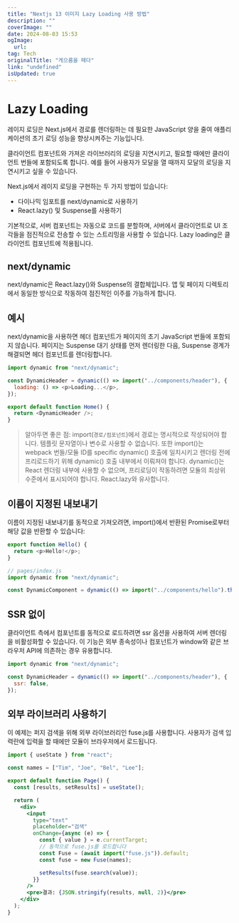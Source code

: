 ```yaml
---
title: "Nextjs 13 이미지 Lazy Loading 사용 방법"
description: ""
coverImage: ""
date: 2024-08-03 15:53
ogImage: 
  url: 
tag: Tech
originalTitle: "게으름을 떼다"
link: "undefined"
isUpdated: true
---
```






# Lazy Loading

레이지 로딩은 Next.js에서 경로를 렌더링하는 데 필요한 JavaScript 양을 줄여 애플리케이션의 초기 로딩 성능을 향상시켜주는 기능입니다.

클라이언트 컴포넌트와 가져온 라이브러리의 로딩을 지연시키고, 필요할 때에만 클라이언트 번들에 포함되도록 합니다. 예를 들어 사용자가 모달을 열 때까지 모달의 로딩을 지연시키고 싶을 수 있습니다.

Next.js에서 레이지 로딩을 구현하는 두 가지 방법이 있습니다:

<div class="content-ad"></div>

- 다이나믹 임포트를 next/dynamic로 사용하기
- React.lazy() 및 Suspense를 사용하기

기본적으로, 서버 컴포넌트는 자동으로 코드를 분할하며, 서버에서 클라이언트로 UI 조각들을 점진적으로 전송할 수 있는 스트리밍을 사용할 수 있습니다. Lazy loading은 클라이언트 컴포넌트에 적용됩니다.

## next/dynamic

next/dynamic은 React.lazy()와 Suspense의 결합체입니다. 앱 및 페이지 디렉토리에서 동일한 방식으로 작동하여 점진적인 이주를 가능하게 합니다.

<div class="content-ad"></div>

## 예시

next/dynamic을 사용하면 헤더 컴포넌트가 페이지의 초기 JavaScript 번들에 포함되지 않습니다. 페이지는 Suspense 대기 상태를 먼저 렌더링한 다음, Suspense 경계가 해결되면 헤더 컴포넌트를 렌더링합니다.

```js
import dynamic from "next/dynamic";

const DynamicHeader = dynamic(() => import("../components/header"), {
  loading: () => <p>Loading...</p>,
});

export default function Home() {
  return <DynamicHeader />;
}
```

> 알아두면 좋은 점: import(`경로/컴포넌트`)에서 경로는 명시적으로 작성되어야 합니다. 템플릿 문자열이나 변수로 사용할 수 없습니다. 또한 import()는 webpack 번들/모듈 ID를 specific dynamic() 호출에 일치시키고 렌더링 전에 프리로드하기 위해 dynamic() 호출 내부에서 이뤄져야 합니다. dynamic()는 React 렌더링 내부에 사용할 수 없으며, 프리로딩이 작동하려면 모듈의 최상위 수준에서 표시되어야 합니다. React.lazy와 유사합니다.

<div class="content-ad"></div>

## 이름이 지정된 내보내기

이름이 지정된 내보내기를 동적으로 가져오려면, import()에서 반환된 Promise로부터 해당 값을 반환할 수 있습니다:

```js
export function Hello() {
  return <p>Hello!</p>;
}

// pages/index.js
import dynamic from "next/dynamic";

const DynamicComponent = dynamic(() => import("../components/hello").then((mod) => mod.Hello));
```

## SSR 없이

<div class="content-ad"></div>

클라이언트 측에서 컴포넌트를 동적으로 로드하려면 ssr 옵션을 사용하여 서버 렌더링을 비활성화할 수 있습니다. 이 기능은 외부 종속성이나 컴포넌트가 window와 같은 브라우저 API에 의존하는 경우 유용합니다.

```js
import dynamic from "next/dynamic";

const DynamicHeader = dynamic(() => import("../components/header"), {
  ssr: false,
});
```

## 외부 라이브러리 사용하기

이 예제는 퍼지 검색을 위해 외부 라이브러리인 fuse.js를 사용합니다. 사용자가 검색 입력란에 입력을 할 때에만 모듈이 브라우저에서 로드됩니다.

<div class="content-ad"></div>

```jsx
import { useState } from "react";

const names = ["Tim", "Joe", "Bel", "Lee"];

export default function Page() {
  const [results, setResults] = useState();

  return (
    <div>
      <input
        type="text"
        placeholder="검색"
        onChange={async (e) => {
          const { value } = e.currentTarget;
          // 동적으로 fuse.js를 로드합니다
          const Fuse = (await import("fuse.js")).default;
          const fuse = new Fuse(names);

          setResults(fuse.search(value));
        }}
      />
      <pre>결과: {JSON.stringify(results, null, 2)}</pre>
    </div>
  );
}
```

<div class="content-ad"></div>
